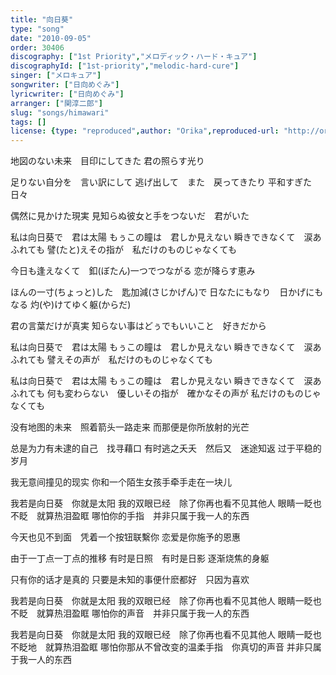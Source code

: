 ```yaml
---
title: "向日葵"
type: "song"
date: "2010-09-05"
order: 30406
discography: ["1st Priority","メロディック・ハード・キュア"]
discographyId: ["1st-priority","melodic-hard-cure"]
singer: ["メロキュア"]
songwriter: ["日向めぐみ"]
lyricwriter: ["日向めぐみ"]
arranger: ["関淳二郎"]
slug: "songs/himawari"
tags: []
license: {type: "reproduced",author: "Orika",reproduced-url: "http://orikamushi.myweb.hinet.net/",reproduced-website: "織歌蟲網站"}
---
```


地図のない未来　目印にしてきた 
君の照らす光り 

足りない自分を　言い訳にして 
逃げ出して　また　戻ってきたり 
平和すぎた日々 

偶然に見かけた現実 
見知らぬ彼女と手をつないだ　君がいた 

私は向日葵で　君は太陽 
もぅこの瞳は　君しか見えない 
瞬きできなくて　涙あふれても 
譬(たと)えその指が　私だけのものじゃなくても 

今日も逢えなくて　釦(ぼたん)一つでつながる 
恋が降らす恵み 

ほんの一寸(ちょっと)した　匙加減(さじかげん)で 
日なたにもなり　日かげにもなる 
灼(や)けてゆく躯(からだ) 

君の言葉だけが真実 
知らない事はどぅでもいいこと　好きだから 

私は向日葵で　君は太陽 
もぅこの瞳は　君しか見えない 
瞬きできなくて　涙あふれても 
譬えその声が　私だけのものじゃなくても 

私は向日葵で　君は太陽 
もぅこの瞳は　君しか見えない 
瞬きできなくて　涙あふれても 
何も変わらない　優しいその指が　確かなその声が 
私だけのものじゃなくても

没有地图的未来　照着箭头一路走来
而那便是你所放射的光芒

总是为力有未逮的自己　找寻藉口
有时逃之夭夭　然后又　迷途知返
过于平稳的岁月

我无意间撞见的现实
你和一个陌生女孩手牵手走在一块儿

我若是向日葵　你就是太阳
我的双眼已经　除了你再也看不见其他人
眼睛一眨也不眨　就算热泪盈眶
哪怕你的手指　并非只属于我一人的东西

今天也见不到面　凭着一个按钮联繫你
恋爱是你施予的恩惠

由于一丁点一丁点的推移
有时是日照　有时是日影
逐渐烧焦的身躯

只有你的话才是真的
只要是未知的事便什麽都好　只因为喜欢

我若是向日葵　你就是太阳
我的双眼已经　除了你再也看不见其他人
眼睛一眨也不眨　就算热泪盈眶
哪怕你的声音　并非只属于我一人的东西

我若是向日葵　你就是太阳
我的双眼已经　除了你再也看不见其他人
眼睛一眨也不眨地　就算热泪盈眶
哪怕你那从不曾改变的温柔手指　你真切的声音
并非只属于我一人的东西
